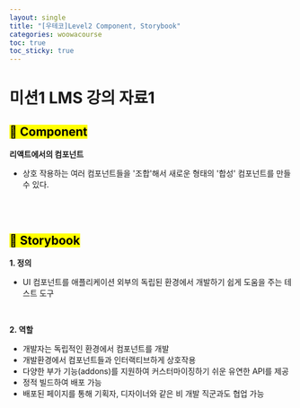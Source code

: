 ```yaml
---
layout: single
title: "[우테코]Level2 Component, Storybook"
categories: woowacourse
toc: true
toc_sticky: true
---
```


# 미션1 LMS 강의 자료1

## <mark class="pink">🧩 Component</mark>

**리액트에서의 컴포넌트**

- 상호 작용하는 여러 컴포넌트들을 '조합'해서 새로운 형태의 '합성' 컴포넌트를 만들 수 있다.

<br/>
<br/>

## <mark class="pink">🎨 Storybook</mark>

**1\. 정의**

- UI 컴포넌트를 애플리케이션 외부의 독립된 환경에서 개발하기 쉽게 도움을 주는 테스트 도구

<br/>

**2\. 역할**

- 개발자는 독립적인 환경에서 컴포넌트를 개발
- 개발환경에서 컴포넌트들과 인터랙티브하게 상호작용
- 다양한 부가 기능(addons)를 지원하여 커스터마이징하기 쉬운 유연한 API를 제공
- 정적 빌드하여 배포 가능
- 배포된 페이지를 통해 기획자, 디자이너와 같은 비 개발 직군과도 협업 가능
